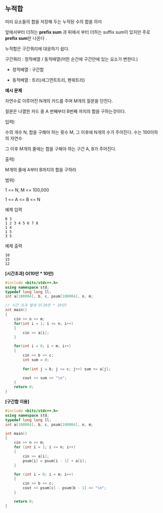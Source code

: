 ## 누적합

미리 요소들의 합을 저장해 두는 누적된 수의 합을 의미

앞에서부터 더하는 **prefix sum** 과 뒤에서 부터 더하는 suffix sum이 있지만 주로 **prefix sum**만 나온다 . 

 누적합은 구간쿼리에 대응하기 쉽다.

구간쿼리 : 정적배열 / 동적배열(어떤 순간에 구간안에 있는 요소가 변한다.)

- 정적배열 : 구간합

- 동적배열 : 트리(세그먼트트리, 펜윅트리)

  

**예시 문제**

자연수로 이루어진 N개의 카드를 주며 M개의 질문을 던진다. 

질문은 나열한 카드 중 A 번째부터 B번째 까지의 합을 구하는것이다.

입력)

수의 개수 N, 합을 구해야 하는 횟수 M, 그 이후에 N개의 수가 주어진다. 수는 100이하의 자연수

그 이후 M개의 줄에는 합을 구해야 하는 구간 A, B가 주어진다.

출력)

M개의 줄에 A부터 B까지의 합을 구하라

범위)

1 <= N, M <= 100,000

1 <= A <= B <= N

예제 입력

```
8 3
1 2 3 4 5 6 7 8
1 4
1 5
3 5
```

예제 출력

```
10
15
12
```

**[시간초과] O(10만 * 10만)**

```c++
#include <bits/stdc++.h>
using namespace std;
typedef long long ll;
int a[100004], b, c, psum[100004], n, m;

// 시간 초과 발생 O(10만 * 10만)
int main()
{
    cin >> n >> m;
    for(int i = 1; i <= n; i++)
    {
        cin >> a[i];
    }

    for(int i = 0; i < m; i++)
    {
        cin >> b >> c;
        int sum = 0;
        
        for(int j = b; j <= c; j++) sum += a[j];

        cout << sum << "\n";
    }
    return 0;
}
```

**[구간합 이용]**

```c++
#include <bits/stdc++.h>
using namespace std;
typedef long long ll;
int a[100004], b, c, psum[100004], n, m;

int main()
{
    cin >> n >> m;
    for (int i = 1; i <= n; i++)
    {
        cin >> a[i];
        psum[i] = psum[i - 1] + a[i];
    }

    for (int i = 0; i < m; i++)
    {
        cin >> b >> c;
        cout << psum[c] - psum[b - 1] << "\n";
    }

    return 0;
}
```

